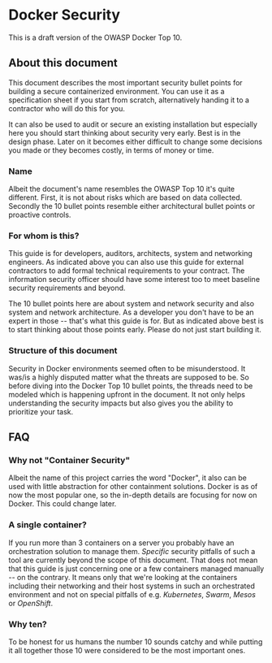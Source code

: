 # Docker Security

This is a draft version of the OWASP Docker Top 10.

## About this document

This document describes the most important security bullet points for building a secure containerized environment. You can use it as a specification sheet if you start from scratch, alternatively handing it to a contractor who will do this for you.

It can also be used to audit or secure an existing installation but especially here you should start thinking about security very early. Best is in the design phase. Later on it becomes either difficult to change some decisions you made or they becomes costly, in terms of money or time.

### Name

Albeit the document's name resembles the OWASP Top 10 it's quite different. First, it is not about risks which are based on data collected. Secondly the 10 bullet points resemble either architectural bullet points or proactive controls.

### For whom is this?

This guide is for developers, auditors, architects, system and networking engineers. As indicated above you can also use this guide for external contractors to add formal technical requirements to your contract. The information security officer should have some interest too to meet baseline security requirements and beyond.

The 10 bullet points here are about system and network security and also system and network architecture. As a developer you don't have to be an expert in those -- that's what this guide is for. But as indicated above best is to start thinking about those points early. Please do not just start building it.

### Structure of this document

Security in Docker environments seemed often to be misunderstood. It was/is a highly disputed matter what the threats are supposed to be. So before diving into the Docker Top 10 bullet points, the threads need to be modeled which is happening upfront in the document. It not only helps understanding the security impacts but also gives you the ability to prioritize your task.


## FAQ

### Why not "Container Security"

Albeit the name of this project carries the word "Docker", it also can be used with little abstraction for other containment solutions. Docker is as of now the most popular one, so the in-depth details are focusing for now on Docker. This could change later.

### A single container?

If you run more than 3 containers on a server you probably have an orchestration solution to manage them. _Specific_ security pitfalls of such a tool are currently beyond the scope of this document. That does not mean that this guide is just concerning one or a few containers managed manually -- on the contrary. It means only that we're looking at the containers including their networking and their host systems in such an orchestrated environment and not on special pitfalls of e.g. _Kubernetes_, _Swarm_, _Mesos_ or  _OpenShift_.

### Why ten?

To be honest for us humans the number 10 sounds catchy and while putting it all together those 10 were considered to be the most important ones.
